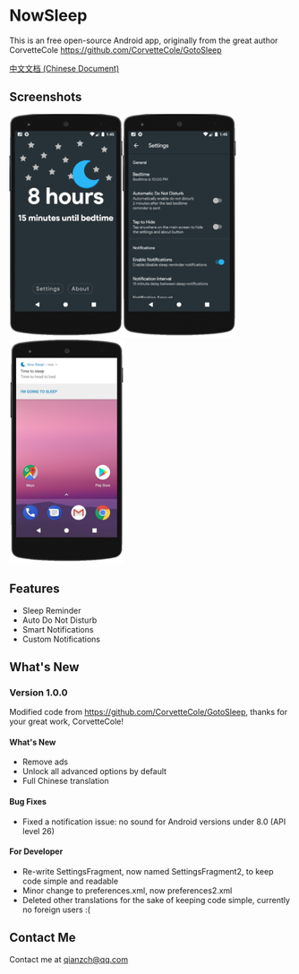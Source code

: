 # NowSleep
This is an free open-source Android app, originally from the great author CorvetteCole <https://github.com/CorvetteCole/GotoSleep>

<a href="./README-CN.md">中文文档 (Chinese Document)</a>

## Screenshots

<img src="./img/01.png" height="400px"><img src="./img/02.png" height="400px"><img src="./img/03.png" height="400px">

## Features

* Sleep Reminder
* Auto Do Not Disturb
* Smart Notifications
* Custom Notifications

## What's New

### Version 1.0.0

Modified code from <https://github.com/CorvetteCole/GotoSleep>, thanks for your great work, CorvetteCole!

#### What's New

- Remove ads
- Unlock all advanced options by default
- Full Chinese translation

#### Bug Fixes

* Fixed a notification issue: no sound for Android versions under 8.0 (API level 26)

#### For Developer

- Re-write SettingsFragment, now named SettingsFragment2, to keep code simple and readable
- Minor change to preferences.xml, now preferences2.xml
- Deleted other translations for the sake of keeping code simple, currently no foreign users :( 

## Contact Me

Contact me at qianzch@qq.com